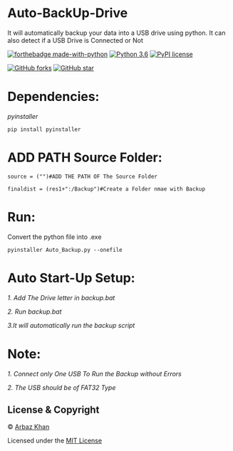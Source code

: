 # Auto-BackUp-Drive
It will automatically backup your data into a USB drive using python.
It can also detect if a USB Drive is Connected or Not

[![forthebadge made-with-python](http://ForTheBadge.com/images/badges/made-with-python.svg)](https://www.python.org/)                  [![Python 3.6](https://img.shields.io/badge/python-3.6-blue.svg)](https://www.python.org/downloads/release/python-360/)          [![PyPI license](https://img.shields.io/pypi/l/ansicolortags.svg)](https://pypi.python.org/pypi/ansicolortags/)

 [![GitHub forks](https://img.shields.io/github/forks/arbazkhan4712/Auto-BackUp-Drive?style=social)](https://GitHub.com/Naereen/StrapDown.js/network/)                 [![GitHub star](https://img.shields.io/github/stars/arbazkhan4712/Auto-BackUp-Drive?style=social)](https://GitHub.com/Naereen/StrapDown.js/network/)



# Dependencies:

*pyinstaller*
```
pip install pyinstaller
```

# ADD PATH Source Folder:
```
source = ("")#ADD THE PATH OF The Source Folder

finaldist = (res1+":/Backup")#Create a Folder nmae with Backup
```

# Run:
Convert the python file into .exe 
```
pyinstaller Auto_Backup.py --onefile
```

# Auto Start-Up Setup:

*1. Add The Drive letter in backup.bat*

*2. Run backup.bat*

*3.It will automatically run the backup script*

# Note:

*1. Connect only One USB To Run the Backup without Errors*

*2. The USB should be of FAT32 Type*

## License & Copyright
© [Arbaz Khan](https://arbazkhan4712.github.io/Contact.html)

Licensed under the [MIT License](LICENSE)
